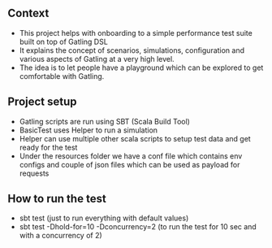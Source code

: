 ## Context

* This project helps with onboarding to a simple performance test suite built on top of Gatling DSL
* It explains the concept of scenarios, simulations, configuration and various aspects of Gatling at a very high level.
* The idea is to let people have a playground which can be explored to get comfortable with Gatling.

## Project setup

* Gatling scripts are run using SBT (Scala Build Tool)
* BasicTest uses Helper to run a simulation
* Helper can use multiple other scala scripts to setup test data and get ready for the test
* Under the resources folder we have a conf file which contains env configs and couple of json files which can be used as payload for requests

## How to run the test

* sbt test (just to run everything with default values)
* sbt test -Dhold-for=10 -Dconcurrency=2 (to run the test for 10 sec and with a concurrency of 2)
